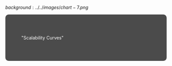 $background:../../images/chart-7.png$

<div style="border-radius: 10px;background-color: rgba(0, 0, 0, 0.7); color: #fff; padding: 50px;">

"Scalability Curves"
